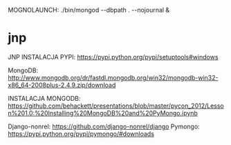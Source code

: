 MOGNOLAUNCH:
./bin/mongod --dbpath . --nojournal &

jnp
===

JNP
INSTALACJA PYPI:
https://pypi.python.org/pypi/setuptools#windows

MongoDB:
http://www.mongodb.org/dr/fastdl.mongodb.org/win32/mongodb-win32-x86_64-2008plus-2.4.9.zip/download

INSTALACJA MONGODB:
https://github.com/behackett/presentations/blob/master/pycon_2012/Lesson%201.0:%20Installing%20MongoDB%20and%20PyMongo.ipynb

Django-nonrel:
https://github.com/django-nonrel/django
Pymongo:
https://pypi.python.org/pypi/pymongo/#downloads
